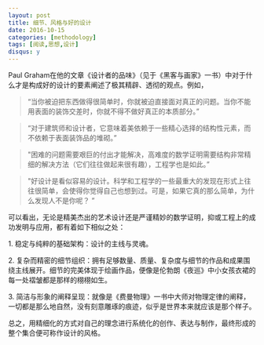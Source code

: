 ```yaml
---
layout: post
title: 细节、风格与好的设计
date: 2016-10-15
categories: [methodology]
tags: [阅读,思想,设计]
disqus: y
---
```


Paul Graham在他的文章《设计者的品味》（见于《黑客与画家》一书）中对于什么才是构成好的设计的要素阐述了极其精辟、透彻的观点。例如，

> “当你被迫把东西做得很简单时，你就被迫直接面对真正的问题。当你不能用表面的装饰交差时，你就不得不做好真正的本质部分。”

> “对于建筑师和设计者，它意味着美依赖于一些精心选择的结构性元素，而不依赖于表面装饰品的堆砌。”

> "困难的问题需要艰巨的付出才能解决，高难度的数学证明需要结构非常精细的解决方法（它们往往做起来很有趣），工程学也是如此。”

> "好设计是看似容易的设计。科学和工程学的一些最重大的发现在形式上往往很简单，会使得你觉得自己也想到过。可是，如果它真的那么简单，为什么发现人不是你呢？ ”

可以看出，无论是精美杰出的艺术设计还是严谨精妙的数学证明，抑或工程上的成功发明与应用，都有着如下相似之处：

1\. 稳定与纯粹的基础架构：设计的主线与灵魂。

2\. 复杂而精密的细节组织：拥有足够数量、质量、复杂度与细节的作品和成果围绕主线展开。细节的完美体现于绘画作品，便像是伦勃朗《夜巡》中小女孩衣裙的每一处褶皱都是那样的栩栩如生。

3\. 简洁与形象的阐释呈现：就像是《费曼物理》一书中大师对物理定律的阐释，一切都是那么地自然，没有刻意雕琢的痕迹，似乎是世界本来就应该是那个样子。

总之，用精细化的方式对自己的理念进行系统化的创作、表达与制作，最终形成的整个集合便可称作设计的风格。
